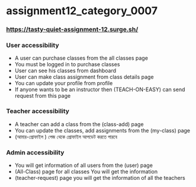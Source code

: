 # assignment12_category_0007
### https://tasty-quiet-assignment-12.surge.sh/


<!-- ==================== client site repo ================ -->
<!-- https://github.com/programming-hero-web-course1/b8a12-client-side-Mohibbulla-MMM -->
<!-- ==================== server site repo ================ -->
<!-- https://github.com/programming-hero-web-course1/b8a12-server-side-Mohibbulla-MMM -->


### User accessibility
- A user can purchase classes from the all classes page
- You must be logged in to purchase classes
- User can see his classes from dashboard
- User can make class assignment from class details page
- You can update your profile from profile
- If anyone wants to be an instructor then (TEACH-ON-EASY) can send request from this page

### Teacher accessibility
- A teacher can add a class from the (class-add) page
- You can update the classes, add assignments from the (my-class) page
- (আমার-প্রোফাইল )  পেজ থেকে প্রোফাইল   আপডেট করতে পারবে

### Admin accessibility
- You will get information of all users from the (user) page
- (All-Class) page for all classes You will get the information
- (teacher-request) page you will get the information of all the teachers 

<!-- shahriar3232@gmail.com -->


